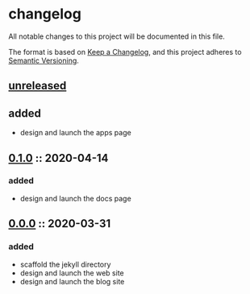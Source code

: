 # changelog

All notable changes to this project will be documented in this file.

The format is based on [Keep a Changelog][changelog],
and this project adheres to [Semantic Versioning][semver].

## [unreleased]

## added

- design and launch the apps page

## [0.1.0] :: 2020-04-14

### added

- design and launch the docs page

## [0.0.0] :: 2020-03-31

### added

- scaffold the jekyll directory
- design and launch the web site
- design and launch the blog site

[0.1.0]: https://github.com/RVTR/rvtr/tree/0.1.0 "0.1.0"
[0.0.0]: https://github.com/RVTR/rvtr/tree/0.0.0 "0.0.0"
[changelog]: https://keepachangelog.com/en/1.0.0/ "keep a changelog"
[semver]: https://semver.org/spec/v2.0.0.html "semantic versioning"
[unreleased]: https://github.com/RVTR/rvtr/tree/master "unreleased"
